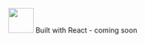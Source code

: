 <img src="https://www.optimize360.fr/wp-content/uploads/2019/11/Booster-Instagram.png" width="50" height="50"> Built with React - coming soon
